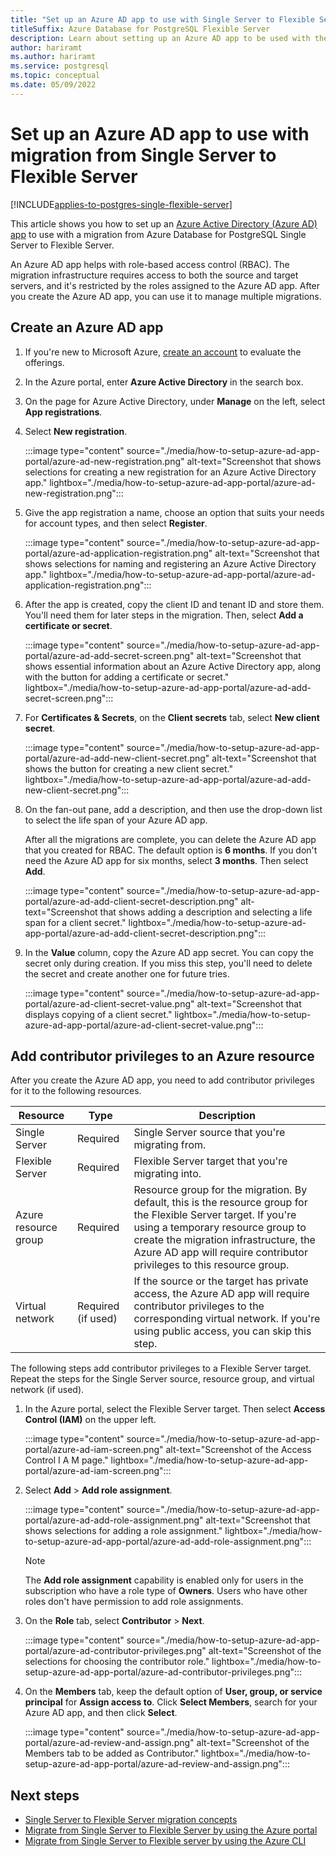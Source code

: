 ```yaml
---
title: "Set up an Azure AD app to use with Single Server to Flexible Server migration"
titleSuffix: Azure Database for PostgreSQL Flexible Server
description: Learn about setting up an Azure AD app to be used with the feature that migrates from Single Server to Flexible Server.
author: hariramt
ms.author: hariramt
ms.service: postgresql
ms.topic: conceptual
ms.date: 05/09/2022
---
```


# Set up an Azure AD app to use with migration from Single Server to Flexible Server

[!INCLUDE[applies-to-postgres-single-flexible-server](../includes/applies-to-postgresql-single-flexible-server.md)]

This article shows you how to set up an [Azure Active Directory (Azure AD) app](../../active-directory/develop/howto-create-service-principal-portal.md) to use with a migration from Azure Database for PostgreSQL Single Server to Flexible Server. 

An Azure AD app helps with role-based access control (RBAC). The migration infrastructure requires access to both the source and target servers, and it's restricted by the roles assigned to the Azure AD app. After you create the Azure AD app, you can use it to manage multiple migrations. 

## Create an Azure AD app

1. If you're new to Microsoft Azure, [create an account](https://azure.microsoft.com/free/) to evaluate the offerings. 
2. In the Azure portal, enter **Azure Active Directory** in the search box.
3. On the page for Azure Active Directory, under **Manage** on the left, select **App registrations**.
4. Select **New registration**.
   
    :::image type="content" source="./media/how-to-setup-azure-ad-app-portal/azure-ad-new-registration.png" alt-text="Screenshot that shows selections for creating a new registration for an Azure Active Directory app." lightbox="./media/how-to-setup-azure-ad-app-portal/azure-ad-new-registration.png":::
  
5. Give the app registration a name, choose an option that suits your needs for account types, and then select **Register**.

    :::image type="content" source="./media/how-to-setup-azure-ad-app-portal/azure-ad-application-registration.png" alt-text="Screenshot that shows selections for naming and registering an Azure Active Directory app." lightbox="./media/how-to-setup-azure-ad-app-portal/azure-ad-application-registration.png":::

6. After the app is created, copy the client ID and tenant ID and store them. You'll need them for later steps in the migration. Then, select **Add a certificate or secret**.

    :::image type="content" source="./media/how-to-setup-azure-ad-app-portal/azure-ad-add-secret-screen.png" alt-text="Screenshot that shows essential information about an Azure Active Directory app, along with the button for adding a certificate or secret." lightbox="./media/how-to-setup-azure-ad-app-portal/azure-ad-add-secret-screen.png":::

7. For **Certificates & Secrets**, on the **Client secrets** tab, select **New client secret**.
    
    :::image type="content" source="./media/how-to-setup-azure-ad-app-portal/azure-ad-add-new-client-secret.png" alt-text="Screenshot that shows the button for creating a new client secret." lightbox="./media/how-to-setup-azure-ad-app-portal/azure-ad-add-new-client-secret.png":::

8. On the fan-out pane, add a description, and then use the drop-down list to select the life span of your Azure AD app. 

   After all the migrations are complete, you can delete the Azure AD app that you created for RBAC. The default option is **6 months**. If you don't need the Azure AD app for six months, select **3 months**. Then select **Add**.
    
    :::image type="content" source="./media/how-to-setup-azure-ad-app-portal/azure-ad-add-client-secret-description.png" alt-text="Screenshot that shows adding a description and selecting a life span for a client secret." lightbox="./media/how-to-setup-azure-ad-app-portal/azure-ad-add-client-secret-description.png":::

9. In the **Value** column, copy the Azure AD app secret. You can copy the secret only during creation. If you miss this step, you'll need to delete the secret and create another one for future tries.
    
    :::image type="content" source="./media/how-to-setup-azure-ad-app-portal/azure-ad-client-secret-value.png" alt-text="Screenshot that displays copying of a client secret." lightbox="./media/how-to-setup-azure-ad-app-portal/azure-ad-client-secret-value.png":::

## Add contributor privileges to an Azure resource

After you create the Azure AD app, you need to add contributor privileges for it to the following resources.

| Resource | Type | Description |
| ---- | ---- | ---- |
| Single Server | Required | Single Server source that you're migrating from. |
| Flexible Server | Required | Flexible Server target that you're migrating into. |
| Azure resource group | Required | Resource group for the migration. By default, this is the resource group for the Flexible Server target. If you're using a temporary resource group to create the migration infrastructure, the Azure AD app will require contributor privileges to this resource group. |
| Virtual network | Required (if used) | If the source or the target has private access, the Azure AD app will require contributor privileges to the corresponding virtual network. If you're using public access, you can skip this step. |

The following steps add contributor privileges to a Flexible Server target. Repeat the steps for the Single Server source, resource group, and virtual network (if used).

1. In the Azure portal, select the Flexible Server target. Then select **Access Control (IAM)** on the upper left.
    
    :::image type="content" source="./media/how-to-setup-azure-ad-app-portal/azure-ad-iam-screen.png" alt-text="Screenshot of the Access Control I A M page." lightbox="./media/how-to-setup-azure-ad-app-portal/azure-ad-iam-screen.png":::

2.  Select **Add** > **Add role assignment**.
    
    :::image type="content" source="./media/how-to-setup-azure-ad-app-portal/azure-ad-add-role-assignment.png" alt-text="Screenshot that shows selections for adding a role assignment." lightbox="./media/how-to-setup-azure-ad-app-portal/azure-ad-add-role-assignment.png":::

    > [!NOTE]
    > The **Add role assignment** capability is enabled only for users in the subscription who have a role type of **Owners**. Users who have other roles don't have permission to add role assignments.

3.  On the **Role** tab, select **Contributor** > **Next**.
    
    :::image type="content" source="./media/how-to-setup-azure-ad-app-portal/azure-ad-contributor-privileges.png" alt-text="Screenshot of the selections for choosing the contributor role." lightbox="./media/how-to-setup-azure-ad-app-portal/azure-ad-contributor-privileges.png":::

4.  On the **Members** tab, keep the default option of **User, group, or service principal** for **Assign access to**. Click **Select Members**, search for your Azure AD app, and then click **Select**.
    
    :::image type="content" source="./media/how-to-setup-azure-ad-app-portal/azure-ad-review-and-assign.png" alt-text="Screenshot of the Members tab to be added as Contributor." lightbox="./media/how-to-setup-azure-ad-app-portal/azure-ad-review-and-assign.png":::

 
## Next steps

- [Single Server to Flexible Server migration concepts](./concepts-single-to-flexible.md)
- [Migrate from Single Server to Flexible Server by using the Azure portal](./how-to-migrate-single-to-flexible-portal.md)
- [Migrate from Single Server to Flexible server by using the Azure CLI](./how-to-migrate-single-to-flexible-cli.md)